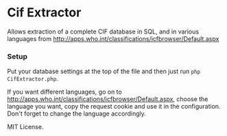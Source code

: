 # Cif Extractor #

Allows extraction of a complete CIF database in SQL, and in various languages from http://apps.who.int/classifications/icfbrowser/Default.aspx

### Setup ###

Put your database settings at the top of the file and then just run `php CifExtractor.php`.

If you want different languages, go on to http://apps.who.int/classifications/icfbrowser/Default.aspx, choose the language you want, copy the request cookie and use it in the configuration. Don't forget to change the language accordingly.


MIT License.